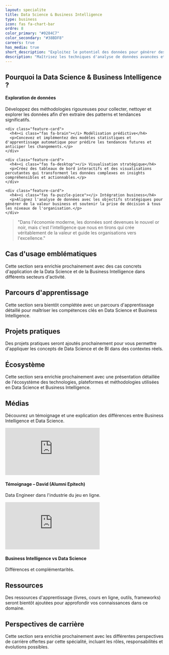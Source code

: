 ```yaml
---
layout: specialite
title: Data Science & Business Intelligence
type: business
icon: fas fa-chart-bar
ordre: 8
color_primary: "#0284C7"
color_secondary: "#38BDF8"
careers: true
has_media: true
short_description: "Exploitez le potentiel des données pour générer des insights stratégiques, prendre des décisions éclairées et créer un avantage concurrentiel durable."
description: "Maîtrisez les techniques d'analyse de données avancées et les outils de business intelligence pour transformer les données brutes en connaissances actionnables qui guident la stratégie d'entreprise et optimisent les performances."
---
```


<section id="overview">
  <h2><i class="fas fa-lightbulb"></i> Pourquoi la Data Science & Business Intelligence ?</h2>
  
  <div class="card-grid">
    <div class="feature-card">
      <h4><i class="fas fa-search"></i> Exploration de données</h4>
      <p>Développez des méthodologies rigoureuses pour collecter, nettoyer et explorer les données afin d'en extraire des patterns et tendances significatifs.</p>
    </div>
    
    <div class="feature-card">
      <h4><i class="fas fa-brain"></i> Modélisation prédictive</h4>
      <p>Concevez et implémentez des modèles statistiques et d'apprentissage automatique pour prédire les tendances futures et anticiper les changements.</p>
    </div>
    
    <div class="feature-card">
      <h4><i class="fas fa-desktop"></i> Visualisation stratégique</h4>
      <p>Créez des tableaux de bord interactifs et des visualisations percutantes qui transforment les données complexes en insights compréhensibles et actionnables.</p>
    </div>
    
    <div class="feature-card">
      <h4><i class="fas fa-puzzle-piece"></i> Intégration business</h4>
      <p>Alignez l'analyse de données avec les objectifs stratégiques pour générer de la valeur business et soutenir la prise de décision à tous les niveaux de l'organisation.</p>
    </div>
  </div>
  
  <blockquote class="mt-4">
    <p>"Dans l'économie moderne, les données sont devenues le nouvel or noir, mais c'est l'intelligence que nous en tirons qui crée véritablement de la valeur et guide les organisations vers l'excellence."</p>
  </blockquote>
</section>

<section id="cases">
  <h2><i class="fas fa-briefcase"></i> Cas d'usage emblématiques</h2>
  
  <p>Cette section sera enrichie prochainement avec des cas concrets d'application de la Data Science et de la Business Intelligence dans différents secteurs d'activité.</p>
</section>

<section id="roadmap">
  <h2><i class="fas fa-map"></i> Parcours d'apprentissage</h2>
  
  <p>Cette section sera bientôt complétée avec un parcours d'apprentissage détaillé pour maîtriser les compétences clés en Data Science et Business Intelligence.</p>
</section>

<section id="hands-on">
  <h2><i class="fas fa-laptop-code"></i> Projets pratiques</h2>
  
  <p>Des projets pratiques seront ajoutés prochainement pour vous permettre d'appliquer les concepts de Data Science et de BI dans des contextes réels.</p>
</section>

<section id="ecosystem">
  <h2><i class="fas fa-network-wired"></i> Écosystème</h2>
  
  <p>Cette section sera enrichie prochainement avec une présentation détaillée de l'écosystème des technologies, plateformes et méthodologies utilisées en Data Science et Business Intelligence.</p>
</section>

<!-- ========== MEDIAS ========== -->
<section id="media">
  <h2><i class="fas fa-play-circle"></i> Médias</h2>
  <p>Découvrez un témoignage et une explication des différences entre Business Intelligence et Data Science.</p>
  <div class="card-grid">
    <div class="feature-card media-card">
      <div class="video-embed-container">
        <iframe src="https://www.youtube.com/embed/JCywHkeHqpM" title="Témoignage – David (Alumni Epitech), Data Engineer dans l'industrie du jeu en ligne" frameborder="0" allow="accelerometer; autoplay; clipboard-write; encrypted-media; gyroscope; picture-in-picture; web-share" allowfullscreen></iframe>
      </div>
      <h4 class="video-title">Témoignage – David (Alumni Epitech)</h4>
      <p class="video-description">Data Engineer dans l'industrie du jeu en ligne.</p>
    </div>
    <div class="feature-card media-card">
      <div class="video-embed-container">
        <iframe src="https://www.youtube.com/embed/mBB1jWeqEWg" title="Business Intelligence vs Data Science – Différences et complémentarités" frameborder="0" allow="accelerometer; autoplay; clipboard-write; encrypted-media; gyroscope; picture-in-picture; web-share" allowfullscreen></iframe>
      </div>
      <h4 class="video-title">Business Intelligence vs Data Science</h4>
      <p class="video-description">Différences et complémentarités.</p>
    </div>
  </div>
</section>

<!-- ========== RESSOURCES ========= -->
<section id="resources">
  <h2><i class="fas fa-book"></i> Ressources</h2>
  
  <p>Des ressources d'apprentissage (livres, cours en ligne, outils, frameworks) seront bientôt ajoutées pour approfondir vos connaissances dans ce domaine.</p>
</section>

<section id="career">
  <h2><i class="fas fa-briefcase"></i> Perspectives de carrière</h2>
  
  <p>Cette section sera enrichie prochainement avec les différentes perspectives de carrière offertes par cette spécialité, incluant les rôles, responsabilités et évolutions possibles.</p>
</section> 